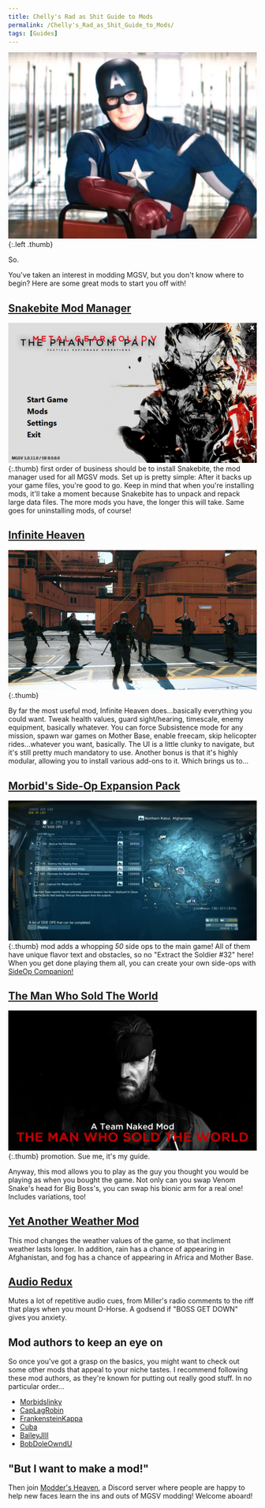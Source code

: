 ```yaml
---
title: Chelly's Rad as Shit Guide to Mods
permalink: /Chelly's_Rad_as_Shit_Guide_to_Mods/
tags: [Guides]
---
```


![](/assets/So%20meme.jpg){:.left .thumb}

So.

You've taken an interest in modding MGSV, but you don't know where to
begin? Here are some great mods to start you off with\! 

## [Snakebite Mod Manager](https://www.nexusmods.com/metalgearsolidvtpp/mods/106)

![Your](/assets/Snakebite.png){:.thumb} first order of business
should be to install Snakebite, the mod manager used for all MGSV mods.
Set up is pretty simple: After it backs up your game files, you're good
to go. Keep in mind that when you're installing mods, it'll take a
moment because Snakebite has to unpack and repack large data files. The
more mods you have, the longer this will take. Same goes for
uninstalling mods, of course\! 

## [Infinite Heaven](https://www.nexusmods.com/metalgearsolidvtpp/mods/45)

![](/assets/45-0-1448484425.jpg){:.thumb}

By far the most useful mod, Infinite Heaven does...basically everything
you could want. Tweak health values, guard sight/hearing, timescale,
enemy equipment, basically whatever. You can force Subsistence mode for
any mission, spawn war games on Mother Base, enable freecam, skip
helicopter rides...whatever you want, basically. The UI is a little
clunky to navigate, but it's still pretty much mandatory to use. Another
bonus is that it's highly modular, allowing you to install various
add-ons to it. Which brings us to...

## [Morbid's Side-Op Expansion Pack](https://www.nexusmods.com/metalgearsolidvtpp/mods/464)

![This](/assets/464-4-1494937450.jpg){:.thumb} mod adds a
whopping *50* side ops to the main game\! All of them have unique
flavor text and obstacles, so no "Extract the Soldier \#32" here\! When
you get done playing them all, you can create your own side-ops with
[SideOp
Companion\!](https://www.nexusmods.com/metalgearsolidvtpp/mods/571)

## [The Man Who Sold The World](https://www.nexusmods.com/metalgearsolidvtpp/mods/59)

![Shameless](/assets/59-1532209796-1642007205.png){:.thumb}
promotion. Sue me, it's my guide. 

Anyway, this mod allows you to play as the guy you thought you would be
playing as when you bought the game. Not only can you swap Venom Snake's
head for Big Boss's, you can swap his bionic arm for a real one\!
Includes variations, too\! 

## [Yet Another Weather Mod](https://www.nexusmods.com/metalgearsolidvtpp/mods/328)

This mod changes the weather values of the game, so that incliment
weather lasts longer. In addition, rain has a chance of appearing in
Afghanistan, and fog has a chance of appearing in Africa and Mother
Base. 

## [Audio Redux](https://www.nexusmods.com/metalgearsolidvtpp/mods/353)

Mutes a lot of repetitive audio cues, from Miller's radio comments to
the riff that plays when you mount D-Horse. A godsend if "BOSS GET DOWN"
gives you anxiety.

## Mod authors to keep an eye on

So once you've got a grasp on the basics, you might want to check out
some other mods that appeal to your niche tastes. I recommend following
these mod authors, as they're known for putting out really good stuff.
In no particular order...

  - [Morbidslinky](https://www.nexusmods.com/metalgearsolidvtpp/users/3335983)
  - [CapLagRobin](https://www.nexusmods.com/metalgearsolidvtpp/users/34529480)
  - [FrankensteinKappa](https://www.nexusmods.com/metalgearsolidvtpp/users/38775980)
  - [Cuba](https://www.nexusmods.com/users/6583285)
  - [BaileyJIII](https://www.nexusmods.com/users/2881893)
  - [BobDoleOwndU](https://www.nexusmods.com/users/4085798)

## "But I want to make a mod\!" 

Then join [Modder's Heaven](https://discord.gg/yttPsfr), a Discord
server where people are happy to help new faces learn the ins and outs
of MGSV modding\! Welcome aboard\!

